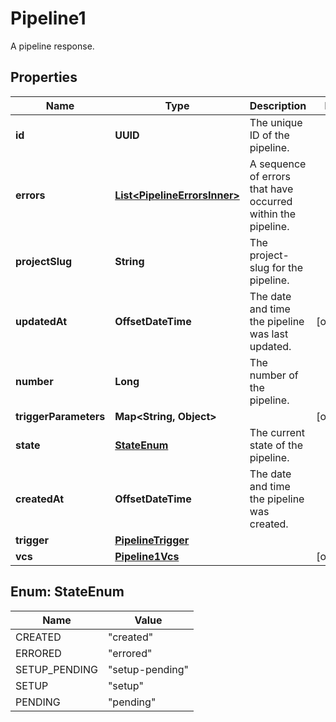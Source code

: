 

# Pipeline1

A pipeline response.

## Properties

| Name | Type | Description | Notes |
|------------ | ------------- | ------------- | -------------|
|**id** | **UUID** | The unique ID of the pipeline. |  |
|**errors** | [**List&lt;PipelineErrorsInner&gt;**](PipelineErrorsInner.md) | A sequence of errors that have occurred within the pipeline. |  |
|**projectSlug** | **String** | The project-slug for the pipeline. |  |
|**updatedAt** | **OffsetDateTime** | The date and time the pipeline was last updated. |  [optional] |
|**number** | **Long** | The number of the pipeline. |  |
|**triggerParameters** | **Map&lt;String, Object&gt;** |  |  [optional] |
|**state** | [**StateEnum**](#StateEnum) | The current state of the pipeline. |  |
|**createdAt** | **OffsetDateTime** | The date and time the pipeline was created. |  |
|**trigger** | [**PipelineTrigger**](PipelineTrigger.md) |  |  |
|**vcs** | [**Pipeline1Vcs**](Pipeline1Vcs.md) |  |  [optional] |



## Enum: StateEnum

| Name | Value |
|---- | -----|
| CREATED | &quot;created&quot; |
| ERRORED | &quot;errored&quot; |
| SETUP_PENDING | &quot;setup-pending&quot; |
| SETUP | &quot;setup&quot; |
| PENDING | &quot;pending&quot; |



